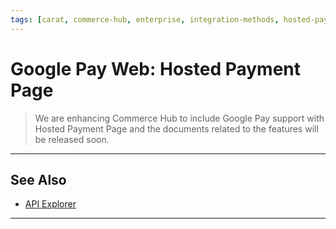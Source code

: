 ```yaml
---
tags: [carat, commerce-hub, enterprise, integration-methods, hosted-payment-page, web, online, google-pay, wallet]
---
```


# Google Pay Web: Hosted Payment Page

<!-- theme: danger -->
> We are enhancing Commerce Hub to include Google Pay support with Hosted Payment Page and the documents related to the features will be released soon.



---

## See Also

- [API Explorer](../api/?type=post&path=/payments/v1/charges)

---